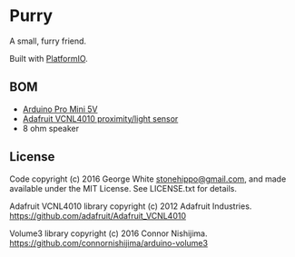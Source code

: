 # Purry

A small, furry friend.

Built with [PlatformIO](https://platformio.org).

## BOM

- [Arduino Pro Mini 5V](https://www.sparkfun.com/products/11113)
- [Adafruit VCNL4010 proximity/light sensor](http://www.adafruit.com/products/466)
- 8 ohm speaker

## License

Code copyright (c) 2016 George White <stonehippo@gmail.com>, and made available under the MIT License. See LICENSE.txt for details.

Adafruit VCNL4010 library copyright (c) 2012 Adafruit Industries. https://github.com/adafruit/Adafruit_VCNL4010

Volume3 library copyright (c) 2016 Connor Nishijima. https://github.com/connornishijima/arduino-volume3
